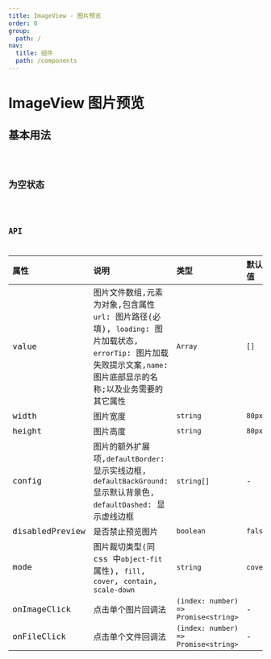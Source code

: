 ```yaml
---
title: ImageView - 图片预览
order: 0
group:
  path: /
nav:
  title: 组件
  path: /components
---
```


# ImageView 图片预览

## 基本用法

<code src="./demos/base" />

## 为空状态

<code src="./demos/empty" />

## API

| 属性            | 说明                                                                                                                                                                | 类型                                 | 默认值  |
| :-------------- | :------------------------------------------------------------------------------------------------------------------------------------------------------------------ | :----------------------------------- | :------ |
| value           | 图片文件数组,元素为对象,包含属性 `url`: 图片路径(必填), `loading`: 图片加载状态, `errorTip`: 图片加载失败提示文案,`name`: 图片底部显示的名称;以及业务需要的其它属性 | `Array`                              | `[]`    |
| width           | 图片宽度                                                                                                                                                            | `string`                             | `80px`  |
| height          | 图片高度                                                                                                                                                            | `string`                             | `80px`  |
| config          | 图片的额外扩展项,`defaultBorder`: 显示实线边框, `defaultBackGround`: 显示默认背景色, `defaultDashed`: 显示虚线边框                                                  | `string[]`                           | -       |
| disabledPreview | 是否禁止预览图片                                                                                                                                                    | `boolean`                            | `false` |
| mode            | 图片裁切类型(同 css 中`object-fit`属性), `fill`, `cover`, `contain`, `scale-down`                                                                                   | `string`                             | `cover` |
| onImageClick    | 点击单个图片回调法                                                                                                                                                  | `(index: number) => Promise<string>` | -       |
| onFileClick     | 点击单个文件回调法                                                                                                                                                  | `(index: number) => Promise<string>` | -       |
